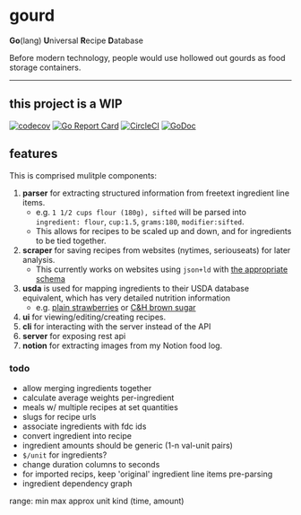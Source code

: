 # gourd

**Go**(lang) **U**niversal **R**ecipe **D**atabase

Before modern technology, people would use hollowed out gourds as food storage containers.

---

## this project is a WIP

[![codecov](https://codecov.io/gh/nickysemenza/gourd/branch/master/graph/badge.svg)](https://codecov.io/gh/nickysemenza/gourd) [![Go Report Card](https://goreportcard.com/badge/github.com/nickysemenza/gourd)](https://goreportcard.com/report/github.com/nickysemenza/gourd) [![CircleCI](https://circleci.com/gh/nickysemenza/gourd.svg?style=svg)](https://circleci.com/gh/nickysemenza/gourd) [![GoDoc](https://godoc.org/github.com/nickysemenza/gourd?status.svg)](https://pkg.go.dev/github.com/nickysemenza/gourd)

## features

This is comprised mulitple components:

1. **parser** for extracting structured information from freetext ingredient line items.
   - e.g. `1 1/2 cups flour (180g), sifted` will be parsed into `ingredient: flour`, `cup:1.5`, `grams:180`, `modifier:sifted`.
   - This allows for recipes to be scaled up and down, and for ingredients to be tied together.
2. **scraper** for saving recipes from websites (nytimes, seriouseats) for later analysis.
   - This currently works on websites using `json+ld` with [the appropriate schema](https://schema.org/Recipe)
3. **usda** is used for mapping ingredients to their USDA database equivalent, which has very detailed nutrition information
   - e.g. [plain strawberries](https://fdc.nal.usda.gov/fdc-app.html#/food-details/747448/nutrients) or [C&H brown sugar](https://fdc.nal.usda.gov/fdc-app.html#/food-details/392083/nutrients)
4. **ui** for viewing/editing/creating recipes.
5. **cli** for interacting with the server instead of the API
6. **server** for exposing rest api
7. **notion** for extracting images from my Notion food log.

### todo

* allow merging ingredients together
* calculate average weights per-ingredient
* meals w/ multiple recipes at set quantities
* slugs for recipe urls
* associate ingredients with fdc ids
* convert ingredient into recipe
* ingredient amounts should be generic (1-n val-unit pairs)
* `$/unit` for ingredients?
* change duration columns to seconds
* for imported recips, keep 'original' ingredient line items pre-parsing
* ingredient dependency graph

range: min max approx unit kind (time, amount)
